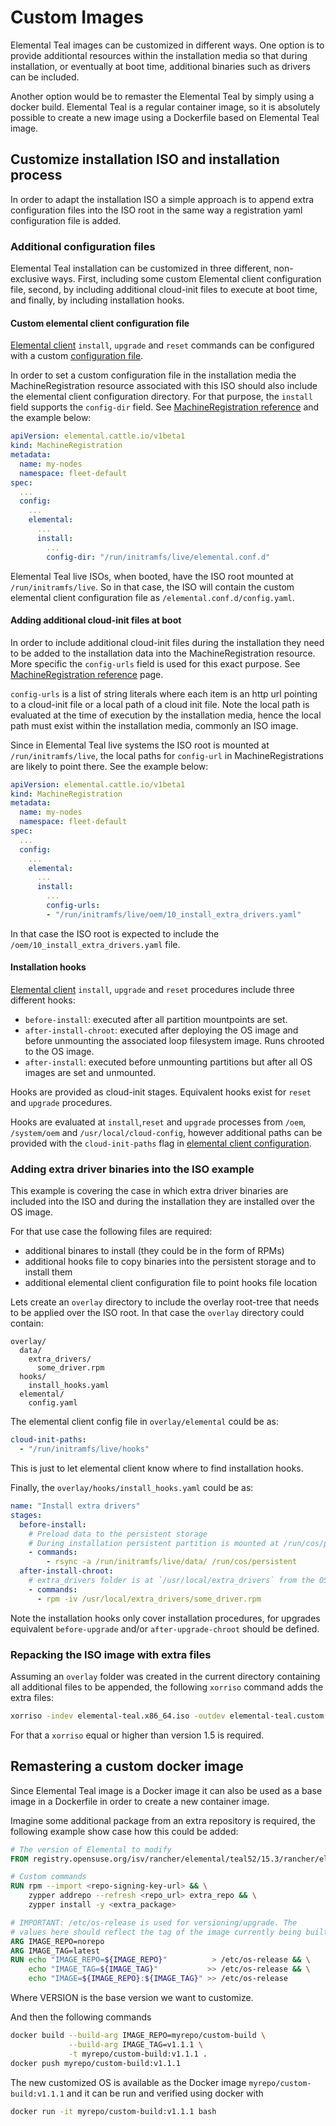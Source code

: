 # Custom Images

Elemental Teal images can be customized in different ways.
One option is to provide
additiontal resources within the installation media so that during installation, or
eventually at boot time, additional binaries such as drivers can be included.

Another option would be to remaster the Elemental Teal by simply using a docker build.
Elemental Teal is a regular container image, so it is absolutely possible to create
a new image using a Dockerfile based on Elemental Teal image.

## Customize installation ISO and installation process

In order to adapt the installation ISO a simple approach is to append extra configuration
files into the ISO root in the same way a registration yaml configuration file
is added.

### Additional configuration files

Elemental Teal installation can be customized in three different, non-exclusive ways. First, including
some custom Elemental client configuration file, second, by including additional cloud-init files to execute at
boot time, and finally, by including installation hooks.

#### Custom elemental client configuration file

[Elemental client](https://github.com/rancher/elemental-cli) `install`, `upgrade` and `reset` commands can be configured with a
custom [configuration file](https://rancher.github.io/elemental-toolkit/docs/customizing/general_configuration/).

In order to set a custom configuration file in the installation
media the MachineRegistration resource associated with this ISO should also include
the elemental client configuration directory. For that purpose, the `install` field
supports the `config-dir` field. See [MachineRegistration reference](../machineregistration-reference#configelementalinstall) and the example
below:

```yaml
apiVersion: elemental.cattle.io/v1beta1
kind: MachineRegistration
metadata:
  name: my-nodes
  namespace: fleet-default
spec:
  ...
  config:
    ...
    elemental:
      ...
      install:
        ...
        config-dir: "/run/initramfs/live/elemental.conf.d"
```

Elemental Teal live ISOs, when booted, have the ISO root mounted at `/run/initramfs/live`.
So in that case, the ISO will contain the custom elemental client configuration file
as `/elemental.conf.d/config.yaml`.

#### Adding additional cloud-init files at boot

In order to include additional cloud-init files during the installation they need
to be added to the installation data into the MachineRegistration resource. More specific
the `config-urls` field is used for this exact purpose. See [MachineRegistration reference](../machineregistration-reference) page.

`config-urls` is a list of string literals where each item is an http url pointing to a
cloud-init file or a local path of a cloud init file. Note the local path is evaluated at the
time of execution by the installation media, hence the local path must exist within
the installation media, commonly an ISO image.

Since in Elemental Teal live systems the ISO root is mounted at `/run/initramfs/live`,
the local paths for `config-url` in MachineRegistrations are likely to point there.
See the example below:

```yaml
apiVersion: elemental.cattle.io/v1beta1
kind: MachineRegistration
metadata:
  name: my-nodes
  namespace: fleet-default
spec:
  ...
  config:
    ...
    elemental:
      ...
      install:
        ...
        config-urls:
        - "/run/initramfs/live/oem/10_install_extra_drivers.yaml"
```

In that case the ISO root is expected to include the `/oem/10_install_extra_drivers.yaml` file.

#### Installation hooks

[Elemental client](https://github.com/rancher/elemental-cli) `install`, `upgrade` and `reset` procedures include three different hooks:

* `before-install`: executed after all partition mountpoints are set.
* `after-install-chroot`: executed after deploying the OS image and before unmounting the associated loop filesystem image. Runs chrooted to the OS image.
* `after-install`: executed before unmounting partitions but after all OS images are set and unmounted.

Hooks are provided as cloud-init stages. Equivalent hooks exist for `reset` and `upgrade` procedures.

Hooks are evaluated at `install`,`reset` and `upgrade` processes from `/oem`, `/system/oem` and `/usr/local/cloud-config`, however
additional paths can be provided with the `cloud-init-paths` flag in [elemental client configuration](https://rancher.github.io/elemental-toolkit/docs/customizing/general_configuration/).

### Adding extra driver binaries into the ISO example

This example is covering the case in which extra driver binaries are included into the ISO
and during the installation they are installed over the OS image.

For that use case the following files are required:

* additional binares to install (they could be in the form of RPMs)
* additional hooks file to copy binaries into the persistent storage and to install them
* additional elemental client configuration file to point hooks file location

Lets create an `overlay` directory to include the overlay root-tree that needs to be
applied over the ISO root. In that case the `overlay` directory could contain:

```
overlay/
  data/
    extra_drivers/
      some_driver.rpm
  hooks/
    install_hooks.yaml
  elemental/
    config.yaml
```

The elemental client config file in `overlay/elemental` could be as:

```yaml
cloud-init-paths:
  - "/run/initramfs/live/hooks"
```

This is just to let elemental client know where to find installation hooks.


Finally, the `overlay/hooks/install_hooks.yaml` could be as:

```yaml
name: "Install extra drivers"
stages:
  before-install:
    # Preload data to the persistent storage
    # During installation persistent partition is mounted at /run/cos/persistent
    - commands:
        - rsync -a /run/initramfs/live/data/ /run/cos/persistent
  after-install-chroot:
    # extra_drivers folder is at `/usr/local/extra_drivers` from the OS image chroot
    - commands:
      - rpm -iv /usr/local/extra_drivers/some_driver.rpm
```

Note the installation hooks only cover installation procedures, for upgrades equivalent
`before-upgrade` and/or `after-upgrade-chroot` should be defined.

### Repacking the ISO image with extra files

Assuming an `overlay` folder was created in the current directory containing all
additional files to be appended, the following `xorriso` command adds the extra files:

```bash
xorriso -indev elemental-teal.x86_64.iso -outdev elemental-teal.custom.x86_64.iso -map overlay / -boot_image any replay
```

For that a `xorriso` equal or higher than version 1.5 is required.

## Remastering a custom docker image

Since Elemental Teal image is a Docker image it can also be used as a base image
in a Dockerfile in order to create a new container image.

Imagine some additional package from an extra repository is required, the following example
show case how this could be added:

```Dockerfile
# The version of Elemental to modify
FROM registry.opensuse.org/isv/rancher/elemental/teal52/15.3/rancher/elemental-node-image/5.2:VERSION

# Custom commands
RUN rpm --import <repo-signing-key-url> && \
    zypper addrepo --refresh <repo_url> extra_repo && \
    zypper install -y <extra_package>

# IMPORTANT: /etc/os-release is used for versioning/upgrade. The
# values here should reflect the tag of the image currently being built
ARG IMAGE_REPO=norepo
ARG IMAGE_TAG=latest
RUN echo "IMAGE_REPO=${IMAGE_REPO}"          > /etc/os-release && \
    echo "IMAGE_TAG=${IMAGE_TAG}"           >> /etc/os-release && \
    echo "IMAGE=${IMAGE_REPO}:${IMAGE_TAG}" >> /etc/os-release
```

Where VERSION is the base version we want to customize.

And then the following commands

```bash
docker build --build-arg IMAGE_REPO=myrepo/custom-build \
             --build-arg IMAGE_TAG=v1.1.1 \
             -t myrepo/custom-build:v1.1.1 .
docker push myrepo/custom-build:v1.1.1
```

The new customized OS is available as the Docker image `myrepo/custom-build:v1.1.1` and it can
be run and verified using docker with

```bash
docker run -it myrepo/custom-build:v1.1.1 bash
```
